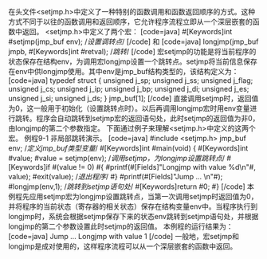 在头文件<setjmp.h>中定义了一种特别的函数调用和函数返回顺序的方式。这种方式不同于以往的函数调用和返回顺序，它允许程序流程立即从一个深层嵌套的函数中返回。
<setjmp.h>中定义了两个宏：
[code=java]
#[Keywords]int #setjmp(jmp_buf env);  /*设置调转点*/
[/code]
和
[code=java]
longjmp(jmp_buf jmpb, #[Keywords]int #retval);   /*跳转*/
[/code]
宏setjmp的功能是将当前程序的状态保存在结构env，为调用宏longjmp设置一个跳转点。setjmp将当前信息保存在env中供longjmp使用。其中env是jmp_buf结构类型的，该结构定义为：
[code=java]
typedef struct {
	unsigned	j_sp;
	unsigned	j_ss;
	unsigned	j_flag;
	unsigned	j_cs;
	unsigned	j_ip;
	unsigned	j_bp;
	unsigned	j_di;
	unsigned	j_es;
	unsigned	j_si;
	unsigned	j_ds;
}	jmp_buf[1];
[/code]
直接调用setjmp时，返回值为0，这一般用于初始化（设置跳转点时）。以后再调用longjmp宏时用env变量进行跳转。程序会自动跳转到setjmp宏的返回语句处，此时setjmp的返回值为非0，由longjmp的第二个参数指定。
下面通过例子来理解<setjmp.h>中定义的这两个宏。
例程9-1 非局部跳转演示。
[code=java]
#include <setjmp.h> 
jmp_buf env;   /*定义jmp_buf类型变量*/
#[Keywords]int #main(void) 
{ 
   #[Keywords]int #value; 
   #value = setjmp(env);  /*调用setjmp，为longjmp设置跳转点*/
   #[Keywords]if #(value != 0) 
   #{
      #printf(#[Fields]"Longjmp with value %d\n"#, value);
      #exit(value);    /*退出程序*/
   #} 
   #printf(#[Fields]"Jump  ... \n"#);
   #longjmp(env,1);       /*跳转到setjmp语句处*/
   #[Keywords]return #0; 
#}
[/code]
本例程先应用setjmp宏为longjmp设置跳转点，当第一次调用setjmp时返回值为0，并将程序的当前状态（寄存器的相关状态）保存在结构变量env中。当程序执行到longjmp时，系统会根据setjmp保存下来的状态env跳转到setjmp语句处，并根据longjmp的第二个参数设置此时setjmp的返回值。
本例程的运行结果为：
[code=java]
Jump  ...
Longjmp with value 1
[/code]
一般地，宏setjmp和longjmp是成对使用的，这样程序流程可以从一个深层嵌套的函数中返回。